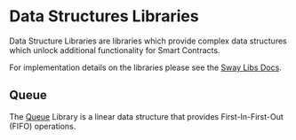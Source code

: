 # Data Structures Libraries

Data Structure Libraries are libraries which provide complex data structures which unlock additional functionality for Smart Contracts.

For implementation details on the libraries please see the [Sway Libs Docs](https://fuellabs.github.io/sway-libs/master/sway_libs/).

## Queue

The [Queue](./queue/index.md) Library is a linear data structure that provides First-In-First-Out (FIFO) operations.
